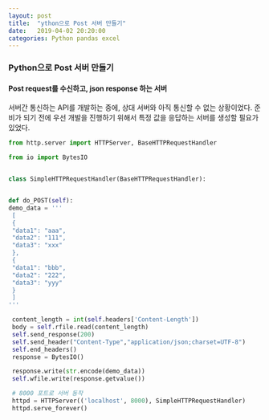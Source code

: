 ```yaml
---
layout: post
title:  "ython으로 Post 서버 만들기"
date:   2019-04-02 20:20:00
categories: Python pandas excel
---
```


 
  
   
### Python으로 Post 서버 만들기
#### Post request를 수신하고, json response 하는 서버

서버간 통신하는 API를 개발하는 중에, 상대 서버와 아직 통신할 수 없는 상황이었다.
준비가 되기 전에 우선 개발을 진행하기 위해서 특정 값을 응답하는 서버를 생성할 필요가 있었다.



``` python
from http.server import HTTPServer, BaseHTTPRequestHandler

from io import BytesIO


class SimpleHTTPRequestHandler(BaseHTTPRequestHandler):


def do_POST(self):
demo_data = '''
 [
 {
 "data1": "aaa",
 "data2": "111",
 "data3": "xxx"
 },
 {
 "data1": "bbb",
 "data2": "222",
 "data3": "yyy"
 }
 ]
'''

 content_length = int(self.headers['Content-Length'])
 body = self.rfile.read(content_length)
 self.send_response(200)
 self.send_header("Content-Type","application/json;charset=UTF-8")
 self.end_headers()
 response = BytesIO()

 response.write(str.encode(demo_data))
 self.wfile.write(response.getvalue())

 # 8000 포트로 서버 동작
 httpd = HTTPServer(('localhost', 8000), SimpleHTTPRequestHandler)
 httpd.serve_forever()


```

